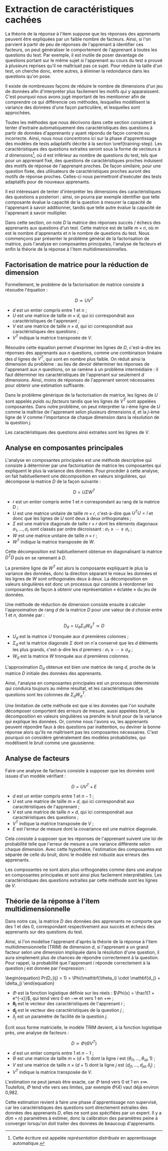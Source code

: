 # Extraction de caractéristiques cachées

La théorie de la réponse à l'item suppose que les réponses des apprenants peuvent être expliquées par un faible nombre de facteurs. Ainsi, si l'on parvient à partir de peu de réponses de l'apprenant à identifier ces facteurs, on peut généraliser le comportement de l'apprenant à toutes les questions du test. Par exemple, il est inutile de poser davantage de questions portant sur le même sujet si l'apprenant au cours du test a prouvé à plusieurs reprises qu'il ne maîtrisait pas ce sujet. Pour réduire la taille d'un test, on cherche donc, entre autres, à éliminer la redondance dans les questions qu'on pose.

Il existe de nombreuses façons de réduire le nombre de dimensions d'un jeu de données afin d'interpréter plus facilement les motifs qui y apparaissent. C'est pourquoi nous avons jugé important de les mentionner afin de comprendre ce qui différencie ces méthodes, lesquelles modélisent la variance des données d'une façon particulière, et lesquelles sont approchées.

Toutes les méthodes que nous décrivons dans cette section consistent à tenter d'extraire automatiquement des caractéristiques des questions à partir de données d'apprenants y ayant répondu de façon correcte ou incorrecte. Ainsi, nous nous concentrons ici sur la phase d'apprentissage des modèles de tests adaptatifs décrite à la section \vref{training-step}. Les caractéristiques des questions extraites seront sous la forme de vecteurs à $d$ dimensions[^1], où $d$ est inférieur au nombre de questions du test, tels que pour un apprenant fixé, des questions de caractéristiques proches induisent des motifs de réponse de l'apprenant proches. De façon similaire, pour une question fixée, des utilisateurs de caractéristiques proches auront des motifs de réponse proches. Celles-ci nous permettront d'exécuter des tests adaptatifs pour de nouveaux apprenants.

 [^1]: Cette écriture est appelée *représentation distribuée* en apprentissage automatique.

Il est intéressant de tenter d'interpréter les dimensions des caractéristiques des questions a posteriori : ainsi, on pourra par exemple identifier que telle composante évalue la capacité de la question à mesurer la capacité de l'apprenant à savoir additionner, tandis que telle autre évalue la capacité de l'apprenant à savoir multiplier.

Dans cette section, on note $D$ la matrice des réponses succès / échecs des apprenants aux questions d'un test. Cette matrice est de taille $m \times n$, où $m$ est le nombre d'apprenants et $n$ le nombre de questions du test. Nous commençons par présenter le problème général de la factorisation de matrice, puis l'analyse en composantes principales, l'analyse de facteurs et enfin la théorie de la réponse à l'item multidimensionnelles.

## Factorisation de matrice pour la réduction de dimension

Formellement, le problème de la factorisation de matrice consiste à résoudre l'équation :

$$ D \simeq UV^T $$

- $d$ est un entier compris entre 1 et $n$ ;
- $U$ est une matrice de taille $m \times d$, qui ici correspondrait aux caractéristiques de l'apprenant ;
- $V$ est une matrice de taille $n \times d$, qui ici correspondrait aux caractéristiques des questions ;
- $V^T$ indique la matrice transposée de $V$.

Résoudre cette équation permet d'exprimer les lignes de $D$, c'est-à-dire les réponses des apprenants aux $n$ questions, comme une combinaison linéaire des $d$ lignes de $V^T$, qui sont en nombre plus faible. On réduit ainsi la dimension du problème : au lieu de devoir déterminer les réponses de l'apprenant aux $n$ questions, on se ramène à un problème intermédiaire : il faut déterminer les caractéristiques de l'apprenant sur seulement $d$ dimensions. Ainsi, moins de réponses de l'apprenant seront nécessaires pour obtenir une estimation suffisante.

Dans le problème générique de la factorisation de matrice, les lignes de $U$ sont appelés *poids* ou *facteurs* tandis que les lignes de $V^T$ sont appelées composantes. Dans notre problème, on peut interpréter la $i$-ème ligne de $U$ comme la maîtrise de l'apprenant selon plusieurs dimensions $d$, et la $j$-ème ligne de $V$ comme l'importance de chaque dimension dans la résolution de la question $j$.

Les caractéristiques des questions ainsi extraites sont les lignes de $V$.

## Analyse en composantes principales

L'analyse en composantes principales est une méthode descriptive qui consiste à déterminer par une factorisation de matrice les composantes qui expliquent le plus la variance des données. Pour procéder à cette analyse, on fait habituellement une décomposition en valeurs singulières, qui décompose la matrice $D$ de la façon suivante :

$$ D = U \Sigma W^T $$

- $r$ est un entier compris entre 1 et $n$ correspondant au rang de la matrice $D$ ;
- $U$ est une matrice unitaire de taille $m \times r$, c'est-à-dire que $U^T U = I$ et donc que les lignes de $U$ sont deux à deux orthogonales ;
- $\Sigma$ est une matrice diagonale de taille $r \times r$ dont les éléments diagonaux $\sigma_1, \ldots, \sigma_r$ sont classés par ordre décroissant : $\sigma_1 \geq \cdots \geq \sigma_r$ ;
- $W$ est une matrice unitaire de taille $n \times r$ ;
- $W^T$ indique la matrice transposée de $W$.

Cette décomposition est habituellement obtenue en diagonalisant la matrice $D^T D$ puis en se ramenant à $D$.

La première ligne de $W^T$ est alors la composante expliquant le plus la variance des données, donc la direction séparant le mieux les données et les lignes de $W$ sont orthogonales deux à deux. La décomposition en valeurs singulières est donc un processus qui consiste à réordonner les composantes de façon à obtenir une représentation « éclatée » du jeu de données.

Une méthode de réduction de dimension consiste ensuite à calculer l'approximation de rang $d$ de la matrice $D$ pour une valeur de $d$ choisie entre 1 et $n$, donnée par :

$$ D_d = U_d \Sigma_d W_d^T \simeq D $$

- $U_d$ est la matrice $U$ tronquée aux $d$ premières colonnes ;
- $\Sigma_d$ est la matrice diagonale $\Sigma$ dont on n'a conservé que les $d$ éléments les plus grands, c'est-à-dire les $d$ premiers : $\sigma_1 \geq \cdots \geq \sigma_d$ ;
- $W_d$ est la matrice $W$ tronquée aux $d$ premières colonnes.

L'approximation $D_d$ obtenue est bien une matrice de rang $d$, proche de la matrice $D$ initiale des données des apprenants.

Ainsi, l'analyse en composantes principales est un processus déterministe qui conduira toujours au même résultat, et les caractéristiques des questions sont les colonnes de $\Sigma_d W_d^T$.

Une limitation de cette méthode est que si les données que l'on souhaite décomposer comportent des erreurs de mesure, aussi appelées *bruit*, la décomposition en valeurs singulières va prendre le bruit pour de la variance qui explique les données. Or, comme nous l'avons vu, les apprenants peuvent répondre faux à des questions par inattention, ou deviner la bonne réponse alors qu'ils ne maîtrisent pas les composantes nécessaires. C'est pourquoi on considère généralement des modèles probabilistes, qui modélisent le bruit comme une gaussienne.

## Analyse de facteurs

Faire une analyse de facteurs consiste à supposer que les données sont issues d'un modèle vérifiant :

$$ D = UV^T + E $$

- $d$ est un entier compris entre 1 et $n - 1$ ;
- $U$ est une matrice de taille $m \times d$, qui ici correspondrait aux caractéristiques de l'apprenant ;
- $V$ est une matrice de taille $n \times d$, qui ici correspondrait aux caractéristiques des questions ;
- $V^T$ indique la matrice transposée de $V$ ;
- $E$ est l'erreur de mesure dont la covariance est une matrice diagonale.

Cela consiste à supposer que les réponses de l'apprenant suivent une loi de probabilité telle que l'erreur de mesure a une variance différente selon chaque dimension. Avec cette hypothèse, l'estimation des composantes est séparée de celle du bruit, donc le modèle est robuste aux erreurs des apprenants.

Les composantes ne sont alors plus orthogonales comme dans une analyse en composantes principales et sont ainsi plus facilement interprétables. Les caractéristiques des questions extraites par cette méthode sont les lignes de $V$.

## Théorie de la réponse à l'item multidimensionnelle

Dans notre cas, la matrice $D$ des données des apprenants ne comporte que des 1 et des 0, correspondant respectivement aux succès et échecs des apprenants sur des questions du test.

Ainsi, si l'on modélise l'apprenant d'après la théorie de la réponse à l'item multidimensionnelle (TRIM) de dimension $d$, si l'apprenant a un grand facteur selon une dimension impliquée dans la résolution d'une question, il aura simplement plus de chances de répondre correctement à la question. Pour rappel, la probabilité que l'apprenant $i$ réponde correctement à la question $j$ est donnée par l'expression :

\begin{equation}
Pr(D_{ij} = 1) = \Phi(\mathbf{\theta_i} \cdot \mathbf{d_j} + \delta_j)
\end{equation}

- $\Phi$ est la fonction logistique définie sur les réels : $\Phi(x) = \frac1{1 + e^{-x}}$, qui tend vers 0 en $-\infty$ et vers 1 en $+\infty$ ;
- $\mathbf{\theta_i}$ est le vecteur des caractéristiques de l'apprenant $i$ ;
- $\mathbf{d_j}$ est le vecteur des caractéristiques de la question $j$ ;
- $\delta_j$ est un paramètre de facilité de la question $j$.

Écrit sous forme matricielle, le modèle TRIM devient, à la fonction logistique près, une analyse de facteurs :

$$ D \simeq \Phi(\Theta V^T) $$

- $d$ est un entier compris entre 1 et $n - 1$ ;
- $\Theta$ est une matrice de taille $m \times (d + 1)$ dont la ligne $i$ est $(\theta_{i1}, \ldots, \theta_{id}, 1)$ ;
- $V$ est une matrice de taille $n \times (d + 1)$ dont la ligne $j$ est $(d_{j1}, \ldots, d_{jd}, \delta_j)$ ;
- $V^T$ indique la matrice transposée de $V$.

L'estimation ne peut jamais être exacte, car $\Phi$ tend vers 0 et 1 en $\pm \infty$. Toutefois, $\Phi$ tend vite vers ses limites, par exemple $\Phi(4)$ vaut déjà environ 0,982.

Cette estimation revient à faire une phase d'apprentissage non supervisé, car les caractéristiques des questions sont directement extraites des données des apprenants $D$, elles ne sont pas spécifiées par un expert. Il y a $d(m + n)$ paramètres à estimer, donc la calibration des paramètres peine à converger lorsqu'on doit traiter des données de beaucoup d'apprenants.

<!-- ## Extraction de q-matrice via factorisation de matrices positives

As a recall, non-negative matrix factorization tries to devise matrices with non-negative coefficients $W$ and $Q$ such that the original matrix $M$ verifies $M \simeq WQ^T$. But other matrix factorization techniques can be tried such as sparse PCA [@Zou2006], which tries to devise a factorization under the form $M \simeq WQ^T$ where $Q$ is sparse, the intuition being: only few knowledge components are involved in the resolution of one task. On the datasets we tried, the expert-specified q-matrix fit better than a q-matrix devised automatically using sparse PCA.

Ici on s'intéresse à écrire $M = WH$ où $W$ et $H$ n'ont que des coefficients positifs ou nuls et la norme de Frobenius $||M - WH||$ est minimisée. Ainsi il n'y a pas de compensation entre les composantes et les poids peuvent être facilement interprétés. -->
